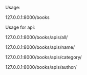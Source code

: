 Usage:

127.0.0.1:8000/books

Usage for api:

127.0.0.1:8000/books/apis/all/

127.0.0.1:8000/books/apis/name/<book title>

127.0.0.1:8000/books/apis/category/<category name>

127.0.0.1:8000/books/apis/author/<author name>
